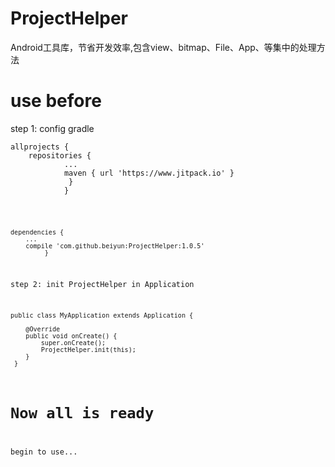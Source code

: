 # ProjectHelper
Android工具库，节省开发效率,包含view、bitmap、File、App、等集中的处理方法


# use before
step 1: config gradle
    
    allprojects {
     	repositories {
     			...
     			maven { url 'https://www.jitpack.io' }
     		     }
     	        }
<code>	

    dependencies {
		...
		compile 'com.github.beiyun:ProjectHelper:1.0.5'
	         }

step 2: init ProjectHelper in Application

    public class MyApplication extends Application {

        @Override
        public void onCreate() {
            super.onCreate();
            ProjectHelper.init(this);
        }
     }

# Now all is ready
begin to use...
	
	
